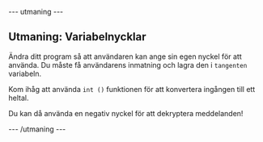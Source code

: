 \--- utmaning \---

## Utmaning: Variabelnycklar

Ändra ditt program så att användaren kan ange sin egen nyckel för att använda. Du måste få användarens inmatning och lagra den i `tangenten` variabeln.

Kom ihåg att använda `int ()` funktionen för att konvertera ingången till ett heltal.

Du kan då använda en negativ nyckel för att dekryptera meddelanden!

\--- /utmaning \---